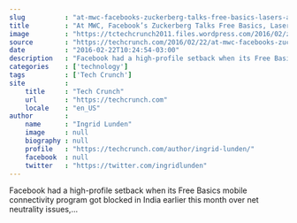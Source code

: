 ```yaml
---
slug          : "at-mwc-facebooks-zuckerberg-talks-free-basics-lasers-and-encryption"
title         : "At MWC, Facebook’s Zuckerberg Talks Free Basics, Lasers and Encryption"
image         : "https://tctechcrunch2011.files.wordpress.com/2016/02/zuck_mwc_16.jpg?w=764&h=400&crop=1"
source        : "https://techcrunch.com/2016/02/22/at-mwc-facebooks-zuckerberg-talks-free-basics-lasers-and-encryption/"
date          : "2016-02-22T10:24:54-03:00"
description   : "Facebook had a high-profile setback when its Free Basics mobile connectivity program got blocked in India earlier this month over net neutrality issues,..."
categories    : ['technology']
tags          : ['Tech Crunch']
site          :
    title     : "Tech Crunch"
    url       : "https://techcrunch.com"
    locale    : "en_US"
author        :
    name      : "Ingrid Lunden"
    image     : null
    biography : null
    profile   : "https://techcrunch.com/author/ingrid-lunden/"
    facebook  : null
    twitter   : "https://twitter.com/ingridlunden"
---
```


Facebook had a high-profile setback when its Free Basics mobile connectivity program got blocked in India earlier this month over net neutrality issues,...

